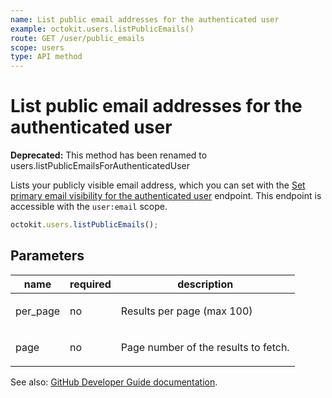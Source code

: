 ```yaml
---
name: List public email addresses for the authenticated user
example: octokit.users.listPublicEmails()
route: GET /user/public_emails
scope: users
type: API method
---
```


# List public email addresses for the authenticated user

**Deprecated:** This method has been renamed to users.listPublicEmailsForAuthenticatedUser

Lists your publicly visible email address, which you can set with the [Set primary email visibility for the authenticated user](https://developer.github.com/v3/users/emails/#set-primary-email-visibility-for-the-authenticated-user) endpoint. This endpoint is accessible with the `user:email` scope.

```js
octokit.users.listPublicEmails();
```

## Parameters

<table>
  <thead>
    <tr>
      <th>name</th>
      <th>required</th>
      <th>description</th>
    </tr>
  </thead>
  <tbody>
    <tr><td>per_page</td><td>no</td><td>

Results per page (max 100)

</td></tr>
<tr><td>page</td><td>no</td><td>

Page number of the results to fetch.

</td></tr>
  </tbody>
</table>

See also: [GitHub Developer Guide documentation](https://developer.github.com/v3/users/emails/#list-public-email-addresses-for-the-authenticated-user).

